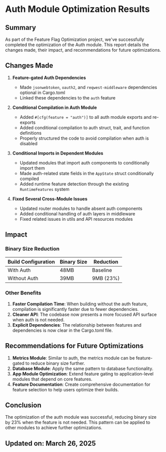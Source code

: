# Auth Module Optimization Results

## Summary

As part of the Feature Flag Optimization project, we've successfully completed the optimization of the Auth module. This report details the changes made, their impact, and recommendations for future optimizations.

## Changes Made

1. **Feature-gated Auth Dependencies**
   - Made `jsonwebtoken`, `oauth2`, and `reqwest-middleware` dependencies optional in Cargo.toml
   - Linked these dependencies to the `auth` feature

2. **Conditional Compilation in Auth Module**
   - Added `#[cfg(feature = "auth")]` to all auth module exports and re-exports
   - Added conditional compilation to auth struct, trait, and function definitions
   - Properly structured the code to avoid compilation when auth is disabled

3. **Conditional Imports in Dependent Modules**
   - Updated modules that import auth components to conditionally import them
   - Made auth-related state fields in the `AppState` struct conditionally compiled
   - Added runtime feature detection through the existing `RuntimeFeatures` system

4. **Fixed Several Cross-Module Issues**
   - Updated router modules to handle absent auth components
   - Added conditional handling of auth layers in middleware
   - Fixed related issues in utils and API resources modules

## Impact

### Binary Size Reduction

| Build Configuration | Binary Size | Reduction |
|---------------------|-------------|-----------|
| With Auth           | 48MB        | Baseline  |
| Without Auth        | 39MB        | 9MB (23%) |

### Other Benefits

1. **Faster Compilation Time**: When building without the auth feature, compilation is significantly faster due to fewer dependencies.
2. **Cleaner API**: The codebase now presents a more focused API surface when auth is not needed.
3. **Explicit Dependencies**: The relationship between features and dependencies is now clear in the Cargo.toml file.

## Recommendations for Future Optimizations

1. **Metrics Module**: Similar to auth, the metrics module can be feature-gated to reduce binary size further.
2. **Database Module**: Apply the same pattern to database functionality.
3. **App Module Optimization**: Extend feature gating to application-level modules that depend on core features.
4. **Feature Documentation**: Create comprehensive documentation for feature selection to help users optimize their builds.

## Conclusion

The optimization of the auth module was successful, reducing binary size by 23% when the feature is not needed. This pattern can be applied to other modules to achieve further optimizations.

## Updated on: March 26, 2025 